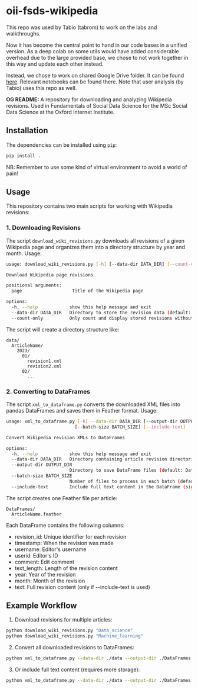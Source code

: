 # oii-fsds-wikipedia

This repo was used by Tabio (tabrom) to work on the labs and walkthroughs. 

Now it has become the central point to hand in our code bases in a unified version. As a deep colab on some utils would have added considerable overhead due to the large provided base, we chose to not work together in this way and update each other instead. 

Instead, we chose to work on shared Google Drive folder. It can be found [here](https://drive.google.com/drive/u/0/folders/1XgM9FonSGPp1u9Bcf_nVwRgNE_IE5Ob_). Relevant notebooks can be found there. Note that user analysis (by Tabio) uses this repo as well. 

**OG README:**
A repository for downloading and analyzing Wikipedia revisions. Used in Fundamentals of Social Data Science for the MSc Social Data Science at the Oxford Internet Institute.

## Installation
The dependencies can be installed using `pip`:
```bash
pip install .
```

NB: Remember to use some kind of virtual environment to avoid a world of pain!

## Usage
This repository contains two main scripts for working with Wikipedia revisions:

### 1. Downloading Revisions
The script `download_wiki_revisions.py` downloads all revisions of a given Wikipedia page and organizes them into a directory structure by year and month. Usage:
```bash
usage: download_wiki_revisions.py [-h] [--data-dir DATA_DIR] [--count-only] page

Download Wikipedia page revisions

positional arguments:
  page                   Title of the Wikipedia page

options:
  -h, --help            show this help message and exit
  --data-dir DATA_DIR   Directory to store the revision data (default: data)
  --count-only          Only count and display stored revisions without downloading
```

The script will create a directory structure like:
```
data/
  ArticleName/
    2023/
      01/
        revision1.xml
        revision2.xml
      02/
        ...
```

### 2. Converting to DataFrames
The script `xml_to_dataframe.py` converts the downloaded XML files into pandas DataFrames and saves them in Feather format. Usage:
```bash
usage: xml_to_dataframe.py [-h] --data-dir DATA_DIR [--output-dir OUTPUT_DIR]
                          [--batch-size BATCH_SIZE] [--include-text]

Convert Wikipedia revision XMLs to DataFrames

options:
  -h, --help            show this help message and exit
  --data-dir DATA_DIR   Directory containing article revision directories
  --output-dir OUTPUT_DIR
                        Directory to save DataFrame files (default: DataFrames)
  --batch-size BATCH_SIZE
                        Number of files to process in each batch (default: 1000)
  --include-text        Include full text content in the DataFrame (significantly increases file size)
```

The script creates one Feather file per article:
```
DataFrames/
  ArticleName.feather
```

Each DataFrame contains the following columns:
- revision_id: Unique identifier for each revision
- timestamp: When the revision was made
- username: Editor's username
- userid: Editor's ID
- comment: Edit comment
- text_length: Length of the revision content
- year: Year of the revision
- month: Month of the revision
- text: Full revision content (only if --include-text is used)

## Example Workflow
1. Download revisions for multiple articles:
```bash
python download_wiki_revisions.py "Data_science"
python download_wiki_revisions.py "Machine_learning"
```

2. Convert all downloaded revisions to DataFrames:
```bash
python xml_to_dataframe.py --data-dir ./data --output-dir ./DataFrames
```

3. Or include full text content (requires more storage):
```bash
python xml_to_dataframe.py --data-dir ./data --output-dir ./DataFrames --include-text
```
